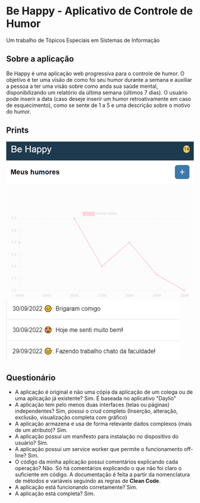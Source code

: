 # Be Happy - Aplicativo de Controle de Humor
Um trabalho de Tópicos Especiais em Sistemas de Informação

## Sobre a aplicação

Be Happy é uma aplicação web progressiva para o controle de humor. O objetivo é ter uma visão de como foi seu humor durante a semana e auxiliar a pessoa a ter uma visão sobre como anda sua saúde mental, disponibilizando um relatório da última semana (últimos 7 dias). O usuário pode inserir a data (caso deseje inserir um humor retroativamente em caso de esquecimento), como se sente de 1 a 5 e uma descrição sobre o motivo do humor.

## Prints
![imagem mostra o gráfico da aplicação](assets/docs/grafico.png "Gráfico de humor semanal")
![imagem mostra a lista de humores inseridos](assets/docs/lista.png "Lista de humores")

## Questionário
- A aplicação é original e não uma cópia da aplicação de um colega ou de uma aplicação já existente?
    Sim. É baseada no aplicativo "Daylio"
- A aplicação tem pelo menos duas interfaces (telas ou páginas) independentes?
   Sim, possui o crud completo (Inserção, alteração, exclusão, visualização completa com gráfico)
- A aplicação armazena e usa de forma relevante dados complexos (mais de um atributo)?
    Sim.
- A aplicação possui um manifesto para instalação no dispositivo do usuário?
    Sim.
- A aplicação possui um service worker que permite o funcionamento off-line?
    Sim.
- O código da minha aplicação possui comentários explicando cada operação?
    Não. Só há comentários explicando o que não foi claro o suficiente em código. A documentação é feita a partir da nomenclatura de métodos e variáveis seguindo as regras de **Clean Code**.
- A aplicação está funcionando corretamente?
    Sim.
- A aplicação está completa?
    Sim.